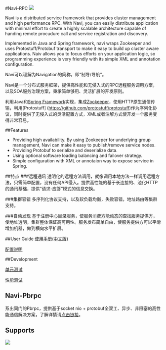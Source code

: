 #Navi-RPC
![](https://travis-ci.org/neoremind/navi.svg?branch=master)

Navi is a distributed service framework that provides cluster management and high performance RPC. With Navi, you can easily distribute application with minimal effort to create a highly scalable architecture capable of handing remote procudure call and service registration and discovery.

Implemented in Java and Spring framework, navi wraps Zookeeper and uses Protostuff/Protobuf transport to make it easy to build up cluster aware applications. Naiv allows you to focus efforts on your application logic, so programming experience is very friendly with its simple XML and annotation configuration.

Navi可以理解为Navigation的简称，即“制导/导航”。

Navi是一个分布式服务框架，提供高性能和无侵入式的RPC远程服务调用方案，以及SOA服务治理方案，秉承简单够用、灵活扩展的开发原则。

利用Java和[Spring Framework](http://spring.io/)实现，集成[Zookeeper](http://zookeeper.apache.org/)，使用HTTP原生通信传输，利用[Protostuff]
(https://github.com/protostuff/protostuff)作为序列化协议，同时提供了无侵入式的灵活配置方式，XML或者注解方式使开发一个服务变得非常容易。

##Features 
* Providing high availability. By using Zookeeper for underlying group management, Navi can make it easy to publish/remove service nodes.
* Providing Protobuf to serialize and deserialize data.
* Using optional software loading balancing and failover strategy.
* Simple configuration with XML or annotaion way to expose service in Spring.

##特点
###远程通讯
透明化的远程方法调用，就像调用本地方法一样调用远程方法，只需简单配置，没有任何API侵入。提供高性能的基于长连接的、池化HTTP的通讯基础，提供“请求-应答”模式的信息交换。

###集群容错
多序列化协议支持，以及软负载均衡，失败容错，地址路由等集群支持。

###自动发现
基于注册中心目录服务，使服务消费方能动态的查找服务提供方，使地址透明，集群整体保证高可用性。服务发布简单自由，使服务提供方可以平滑增加机器，做到横向水平扩展。



##User Guide
[使用手册(中文版)](https://github.com/neoremind/navi/wiki/%E4%BD%BF%E7%94%A8%E6%89%8B%E5%86%8C-%E4%B8%AD%E6%96%87%E7%89%88)  

[配置说明](https://github.com/neoremind/navi/wiki/%E9%85%8D%E7%BD%AE%E8%AF%B4%E6%98%8E)


##Development

[单元测试](https://github.com/neoremind/navi/wiki/%E5%8D%95%E5%85%83%E6%B5%8B%E8%AF%95)

[性能测试](https://github.com/neoremind/navi/wiki/%E6%80%A7%E8%83%BD%E6%B5%8B%E8%AF%95)


## Navi-Pbrpc

系出同门的Pbrpc，提供基于socket nio + protobuf全双工、异步、非阻塞的高性能通信解决方案，了解详情请[点击链接](https://github.com/neoremind/navi-pbrpc)。

## Supports 

![](https://github.com/neoremind/navi/blob/master/images/gmail.png)


